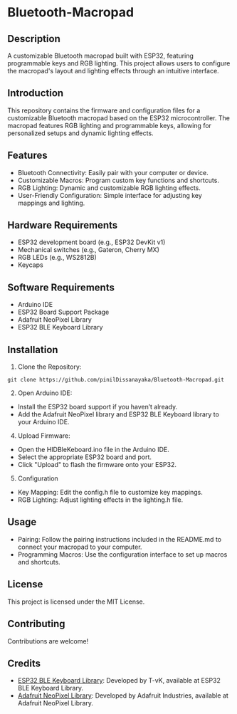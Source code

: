 # Bluetooth-Macropad

## Description
A customizable Bluetooth macropad built with ESP32, featuring programmable keys and RGB lighting. This project allows users to configure the macropad's layout and lighting effects through an intuitive interface.

## Introduction
This repository contains the firmware and configuration files for a customizable Bluetooth macropad based on the ESP32 microcontroller. The macropad features RGB lighting and programmable keys, allowing for personalized setups and dynamic lighting effects.

## Features
- Bluetooth Connectivity: Easily pair with your computer or device.
- Customizable Macros: Program custom key functions and shortcuts.
- RGB Lighting: Dynamic and customizable RGB lighting effects.
- User-Friendly Configuration: Simple interface for adjusting key mappings and lighting.

## Hardware Requirements
- ESP32 development board (e.g., ESP32 DevKit v1)
- Mechanical switches (e.g., Gateron, Cherry MX)
- RGB LEDs (e.g., WS2812B)
- Keycaps

## Software Requirements
- Arduino IDE
- ESP32 Board Support Package
- Adafruit NeoPixel Library
- ESP32 BLE Keyboard Library

## Installation
1. Clone the Repository:
```
git clone https://github.com/pinilDissanayaka/Bluetooth-Macropad.git
```
2. Open Arduino IDE:
- Install the ESP32 board support if you haven’t already.
- Add the Adafruit NeoPixel library and ESP32 BLE Keyboard library to your Arduino IDE.

4. Upload Firmware:
- Open the HIDBleKeboard.ino file in the Arduino IDE.
- Select the appropriate ESP32 board and port.
- Click "Upload" to flash the firmware onto your ESP32.

5. Configuration
- Key Mapping: Edit the config.h file to customize key mappings.
- RGB Lighting: Adjust lighting effects in the lighting.h file.

## Usage
- Pairing: Follow the pairing instructions included in the README.md to connect your macropad to your computer.
- Programming Macros: Use the configuration interface to set up macros and shortcuts.

## License
This project is licensed under the MIT License.

## Contributing
Contributions are welcome! 

## Credits
- [ESP32 BLE Keyboard Library](https://github.com/T-vK/ESP32-BLE-Keyboard): Developed by T-vK, available at ESP32 BLE Keyboard Library.
- [Adafruit NeoPixel Library](https://github.com/adafruit/Adafruit_NeoPixel): Developed by Adafruit Industries, available at Adafruit NeoPixel Library.

